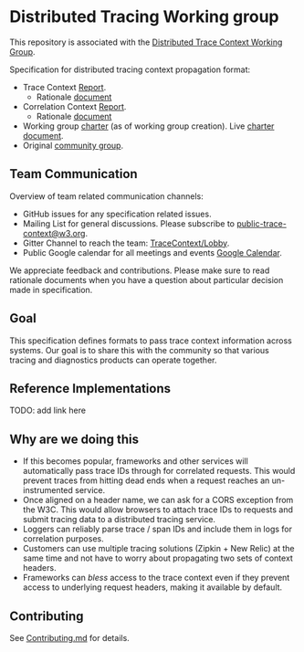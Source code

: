 # Distributed Tracing Working group

This repository is associated with the [Distributed Trace Context Working Group](https://www.w3.org/2018/distributed-tracing/).

Specification for distributed tracing context propagation format:

- Trace Context [Report](https://w3c.github.io/distributed-tracing/report-trace-context.html).
  - Rationale [document](trace_context/HTTP_HEADER_FORMAT_RATIONALE.md)
- Correlation Context [Report](https://w3c.github.io/distributed-tracing/report-correlation-context.html).
  - Rationale [document](correlation_context/HTTP_HEADER_FORMAT_RATIONALE.md)
- Working group [charter](https://www.w3.org/2018/04/distributed-tracing-wg-charter.html) (as of working group creation). Live [charter document](https://w3c.github.io/distributed-tracing/charter.html).
- Original [community group](https://www.w3.org/community/trace-context/).

## Team Communication

Overview of team related communication channels:

- GitHub issues for any specification related issues.
- Mailing List for general discussions. Please subscribe to [public-trace-context@w3.org](http://lists.w3.org/Archives/Public/public-trace-context/).
- Gitter Channel to reach the team: [TraceContext/Lobby](https://gitter.im/TraceContext/Lobby).
- Public Google calendar for all meetings and events [Google Calendar](https://calendar.google.com/calendar?cid=ZHluYXRyYWNlLmNvbV81YTA5cWh1YTZmaDdqYjIzaDd2ZGpnNnZlZ0Bncm91cC5jYWxlbmRhci5nb29nbGUuY29t).

We appreciate feedback and contributions. Please make sure to read rationale documents when you have a question about particular
decision made in specification.

## Goal

This specification defines formats to pass trace context information across systems. Our goal is
to share this with the community so that various tracing and diagnostics products can operate
together.

## Reference Implementations

TODO: add link here

## Why are we doing this

- If this becomes popular, frameworks and other services will automatically pass trace IDs 
through for correlated requests. This would prevent traces from hitting dead ends when a request
reaches an un-instrumented service.
- Once aligned on a header name, we can ask for a CORS exception from the W3C. This would allow
browsers to attach trace IDs to requests and submit tracing data to a distributed tracing service.
- Loggers can reliably parse trace / span IDs and include them in logs for correlation purposes.
- Customers can use multiple tracing solutions (Zipkin + New Relic) at the same time and not have
 to worry about propagating two sets of context headers.
- Frameworks can *bless* access to the trace context even if they prevent access to underlying
request headers, making it available by default.

## Contributing

See [Contributing.md](CONTRIBUTING.md) for details.
